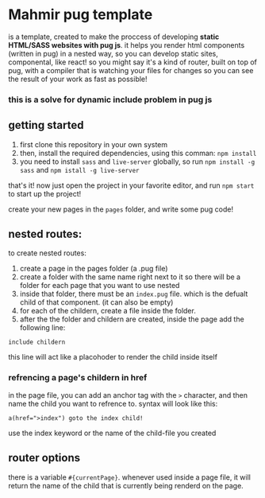# Mahmir pug template
is a template, created to make the proccess of developing **static HTML/SASS websites with pug js**.
it helps you render html components (written in pug) in a nested way, so you can develop static sites, componental, like react!
so you might say it's a kind of router, built on top of pug, with a compiler that is watching your files for changes so you can see the result of your work as fast as possible!

### this is a solve for dynamic include problem in pug js

## getting started
1. first clone this repository in your own system
2. then, install the required dependencies, using this comman: `npm install`
3. you need to install `sass` and `live-server` globally, so run `npm install -g sass` and `npm istall -g live-server`

that's it! now just open the project in your favorite editor, and run `npm start` to start up the project!

create your new pages in the `pages` folder, and write some pug code!

## nested routes:
to create nested routes:
1. create a page in the pages folder (a .pug file)
2. create a folder with the same name right next to it so there will be a folder for each page that you want to use nested
3. inside that folder, there must be an `index.pug` file. which is the defualt child of that component. (it can also be empty)
4. for each of the childern, create a file inside the folder.
5. after the the folder and childern are created, inside the page add the following line:
```pug
include childern
```
this line will act like a placohoder to render the child inside itself

### refrencing a page's childern in href
in the page file, you can add an anchor tag with the `>` character, and then name the child you want to refrence to.
syntax will look like this:
```pug
a(href=">index") goto the index child!
```
use the index keyword or the name of the child-file you created

## router options
there is a variable `#{currentPage}`. whenever used inside a page file, it will return the name of the child that is currently being renderd on the page.
